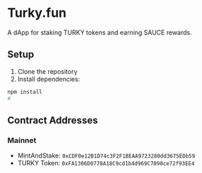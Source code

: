 # Turky.fun

A dApp for staking TURKY tokens and earning SAUCE rewards.

## Setup

1. Clone the repository
2. Install dependencies:

```bash
npm install
#
```

## Contract Addresses

### Mainnet

- MintAndStake: `0xCDF0e12B1D74c3F2F1BEAA9723280dd3675EDb59`
- TURKY Token: `0xFA1306D0778A18C9cd1b4d969C7090ce72f93EE4`
